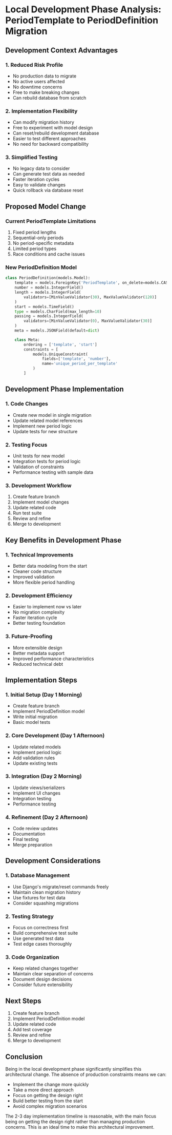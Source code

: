 # Local Development Phase Analysis: PeriodTemplate to PeriodDefinition Migration

## Development Context Advantages

### 1. Reduced Risk Profile
- No production data to migrate
- No active users affected
- No downtime concerns
- Free to make breaking changes
- Can rebuild database from scratch

### 2. Implementation Flexibility
- Can modify migration history
- Free to experiment with model design
- Can reset/rebuild development database
- Easier to test different approaches
- No need for backward compatibility

### 3. Simplified Testing
- No legacy data to consider
- Can generate test data as needed
- Faster iteration cycles
- Easy to validate changes
- Quick rollback via database reset

## Proposed Model Change

### Current PeriodTemplate Limitations
1. Fixed period lengths
2. Sequential-only periods
3. No period-specific metadata
4. Limited period types
5. Race conditions and cache issues

### New PeriodDefinition Model
```python
class PeriodDefinition(models.Model):
    template = models.ForeignKey('PeriodTemplate', on_delete=models.CASCADE)
    number = models.IntegerField()
    length = models.IntegerField(
        validators=[MinValueValidator(30), MaxValueValidator(120)]
    )
    start = models.TimeField()
    type = models.CharField(max_length=10)
    passing = models.IntegerField(
        validators=[MinValueValidator(0), MaxValueValidator(30)]
    )
    meta = models.JSONField(default=dict)

    class Meta:
        ordering = ['template', 'start']
        constraints = [
            models.UniqueConstraint(
                fields=['template', 'number'],
                name='unique_period_per_template'
            )
        ]
```

## Development Phase Implementation

### 1. Code Changes
- Create new model in single migration
- Update related model references
- Implement new period logic
- Update tests for new structure

### 2. Testing Focus
- Unit tests for new model
- Integration tests for period logic
- Validation of constraints
- Performance testing with sample data

### 3. Development Workflow
1. Create feature branch
2. Implement model changes
3. Update related code
4. Run test suite
5. Review and refine
6. Merge to development

## Key Benefits in Development Phase

### 1. Technical Improvements
- Better data modeling from the start
- Cleaner code structure
- Improved validation
- More flexible period handling

### 2. Development Efficiency
- Easier to implement now vs later
- No migration complexity
- Faster iteration cycle
- Better testing foundation

### 3. Future-Proofing
- More extensible design
- Better metadata support
- Improved performance characteristics
- Reduced technical debt

## Implementation Steps

### 1. Initial Setup (Day 1 Morning)
- Create feature branch
- Implement PeriodDefinition model
- Write initial migration
- Basic model tests

### 2. Core Development (Day 1 Afternoon)
- Update related models
- Implement period logic
- Add validation rules
- Update existing tests

### 3. Integration (Day 2 Morning)
- Update views/serializers
- Implement UI changes
- Integration testing
- Performance testing

### 4. Refinement (Day 2 Afternoon)
- Code review updates
- Documentation
- Final testing
- Merge preparation

## Development Considerations

### 1. Database Management
- Use Django's migrate/reset commands freely
- Maintain clean migration history
- Use fixtures for test data
- Consider squashing migrations

### 2. Testing Strategy
- Focus on correctness first
- Build comprehensive test suite
- Use generated test data
- Test edge cases thoroughly

### 3. Code Organization
- Keep related changes together
- Maintain clear separation of concerns
- Document design decisions
- Consider future extensibility

## Next Steps

1. Create feature branch
2. Implement PeriodDefinition model
3. Update related code
4. Add test coverage
5. Review and refine
6. Merge to development

## Conclusion

Being in the local development phase significantly simplifies this architectural change. The absence of production constraints means we can:
- Implement the change more quickly
- Take a more direct approach
- Focus on getting the design right
- Build better testing from the start
- Avoid complex migration scenarios

The 2-3 day implementation timeline is reasonable, with the main focus being on getting the design right rather than managing production concerns. This is an ideal time to make this architectural improvement.
